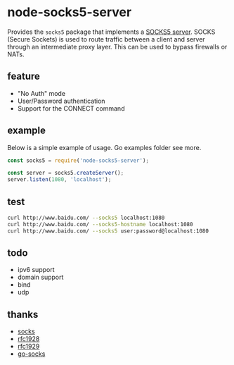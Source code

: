 # node-socks5-server

Provides the `socks5` package that implements a [SOCKS5 server](http://en.wikipedia.org/wiki/SOCKS).
SOCKS (Secure Sockets) is used to route traffic between a client and server through
an intermediate proxy layer. This can be used to bypass firewalls or NATs.

## feature

- "No Auth" mode
- User/Password authentication
- Support for the CONNECT command

## example

Below is a simple example of usage. Go examples folder see more.

```javascript
const socks5 = require('node-socks5-server');

const server = socks5.createServer();
server.listen(1080, 'localhost');
```

## test

```bash
curl http://www.baidu.com/ --socks5 localhost:1080
curl http://www.baidu.com/ --socks5-hostname localhost:1080
curl http://www.baidu.com/ --socks5 user:password@localhost:1080
```

## todo

- ipv6 support
- domain support
- bind
- udp

## thanks

- [socks](https://zh.wikipedia.org/wiki/SOCKS)
- [rfc1928](https://tools.ietf.org/html/rfc1928)
- [rfc1929](https://tools.ietf.org/html/rfc1929)
- [go-socks](https://github.com/armon/go-socks5)
